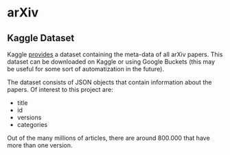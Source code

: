 # arXiv

## Kaggle Dataset
Kaggle [provides](https://www.kaggle.com/datasets/Cornell-University/arxiv) a dataset containing the meta-data of all arXiv papers. This dataset can be downloaded on Kaggle or using Google Buckets (this may be useful for some sort of automatization in the future).

The dataset consists of JSON objects that contain information about the papers. Of interest to this project are:
 * title
 * id
 * versions
 * categories
 
 Out of the many millions of articles, there are around 800.000 that have more than one version.